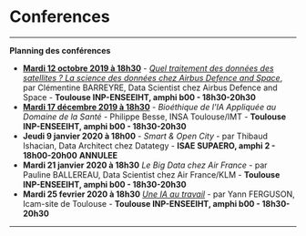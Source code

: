 # Conferences
_____
**Planning des conférences**
- [**Mardi 12 octobre 2019 à 18h30**](https://github.com/Certificat-sciences-des-donnees-bigdata/Conferences/blob/master/2019_1015_DonneesSatellites_conference_BigData.pdf) - [*Quel traitement des données des satellites ? La science des données chez Airbus Defence and Space*](https://www.weezevent.com/donnees-satellites), par Clémentine BARREYRE, Data Scientist chez Airbus Defence and Space - **Toulouse INP-ENSEEIHT, amphi b00 - 18h30-20h30**
- [**Mardi 17 décembre 2019 à 18h30**](https://github.com/Certificat-sciences-des-donnees-bigdata/Conferences/blob/master/confBioethique2019.pdf) - *Bioéthique de l'IA Appliquée au Domaine de la Santé* - Philippe Besse, INSA Toulouse/IMT - **Toulouse INP-ENSEEIHT, amphi b00 - 18h30-20h30**
- **Jeudi 9 janvier 2020 à 18h00** - *Smart & Open City* - par Thibaud Ishacian, Data Architect chez Datategy - **ISAE SUPAERO, amphi 2 - 18h00-20h00** **ANNULEE**
- **Mardi 21 janvier 2020 à 18h30** *Le Big Data chez Air France* - par Pauline BALLEREAU, Data Scientist chez Air France/KLM - **Toulouse INP-ENSEEIHT, amphi b00 - 18h30-20h30** 
- **Mardi 25 fevrier 2020 à 18h30** [*Une IA au travail*](https://www.youtube.com/watch?v=KSc9rIlY1T8) - par Yann FERGUSON, Icam-site de Toulouse - **Toulouse INP-ENSEEIHT, amphi b00 - 18h30-20h30**
_____

      
